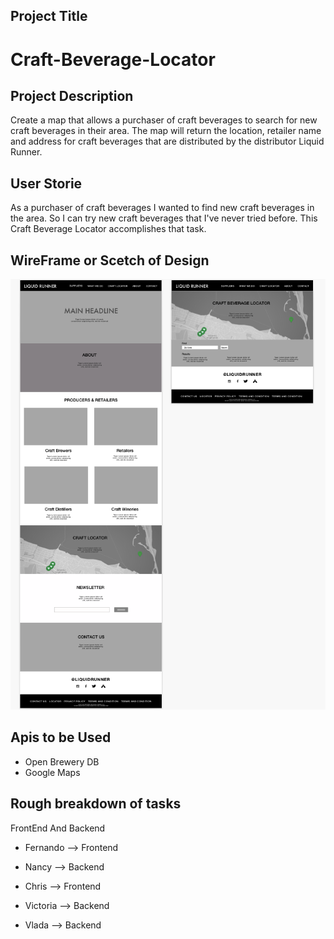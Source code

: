 ## Project Title 
# Craft-Beverage-Locator

## Project Description
Create a map that allows a purchaser of craft beverages to search for new craft beverages in their area.  The map will return the location, retailer name and address for craft beverages that are distributed by the distributor Liquid Runner.


## User Storie
As a purchaser of craft beverages
I wanted to find new craft beverages in the area. 
So I can try new craft beverages that I've never tried before. 
This Craft Beverage Locator accomplishes that task.


## WireFrame or Scetch of Design  

![alt text](img2.png)


## Apis to be Used 
* Open Brewery DB
* Google Maps 

## Rough breakdown of tasks 

  FrontEnd And Backend 

* Fernando --> Frontend 

* Nancy --> Backend

* Chris --> Frontend

* Victoria --> Backend

* Vlada --> Backend



